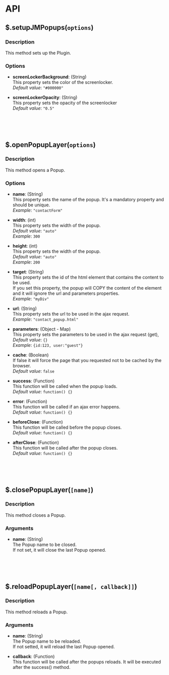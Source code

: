 # API

## $.setupJMPopups(`options`)

### Description

This method sets up the Plugin.

### Options

* **screenLockerBackground**: (String)<br/>
This property sets the color of the screenlocker.<br />
*Default value*: `"#000000"`

* **screenLockerOpacity**: (String)<br/>
This property sets the opacity of the screenlocker<br />
*Default value*: `"0.5"`

<br />
<br />
<br />



## $.openPopupLayer(`options`)

### Description

This method opens a Popup.

### Options

* **name**: (String)<br/>
This property sets the name of the popup. It's a mandatory property and should be unique.<br />
*Example*: `"contactForm"`
   
* **width**: (int)<br/>
This property sets the width of the popup.<br />
*Default value*: `"auto"`<br />
*Example*: `300`

* **height**: (int)<br/>
This property sets the width of the popup.<br />
_Default value_: `"auto"`<br />
*Example*: `200`

* **target**: (String)<br/>
This property sets the id of the html element that contains the content to be used.<br />
If you set this property, the popup will COPY the content of the element and it will ignore the url and parameters properties.<br />
*Example*: `"myDiv"`

* **url**: (String)<br/>
This property sets the url to be used in the ajax request.<br />
*Example*: `"contact_popup.html"`

* **parameters**: (Object - Map)<br/>
This property sets the parameters to be used in the ajax request (get),<br />
*Default value*: `{}`<br />
*Example*: `{id:123, user:"guest"}`

* **cache**: (Boolean)<br/>
If false it will force the page that you requested not to be cached by the browser.<br />
*Default value*: `false`

* **success**: (Function)<br/>
This function will be called when the popup loads.<br />
*Default value*: `function() {}`

* **error**: (Function)<br/>
This function will be called if an ajax error happens.<br />
*Default value*: `function() {}`

* **beforeClose**: (Function)<br/>
This function will be called before the popup closes.<br />
*Default value*: `function() {}`

* **afterClose**: (Function)<br/>
This function will be called after the popup closes.<br />
*Default value*: `function() {}`

<br />
<br />
<br />

## $.closePopupLayer(`[name]`)

### Description

This method closes a Popup.

### Arguments

* **name**: (String)<br/>
The Popup name to be closed.<br />
If not set, it will close the last Popup opened.

<br />
<br />
<br />

## $.reloadPopupLayer(`[name[, callback]]`)

### Description

This method reloads a Popup.

### Arguments

* **name**: (String)<br/>
The Popup name to be reloaded.<br />
If not setted, it will reload the last Popup opened.

* **callback**: (Function)<br/>
This function will be called after the popups reloads.
It will be executed after the success() method.
